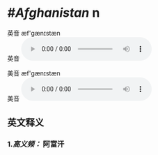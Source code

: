 # ***\#Afghanistan*** n
英音 æf'ɡænɪstæn  
英音
<audio src="./media/Afghanistan1.aac" controls="controls"></audio>

美音 æf'ɡænɪstæn  
美音
<audio src="./media/Afghanistan.aac" controls="controls"></audio>



  

英文释义
---
### 1.*高义频：* **阿富汗**  


